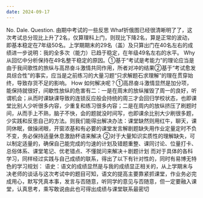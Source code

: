 ```yaml
---
date: 2024-09-17
---
```


No.
Dale.
Question.
由期中考试的一些反思
Whaf折俄图已经很清晰明了了，这次考试总分现比上升了2名，仅算理科上门，则现比下降2名，算是正常的波动，即基本稳定在7年级50名。上学期期末的29名（盖）及只算出门在40名左右的成绩进一步说明：我的全多次（能力）已趋于稳定，在年级49名左右的水平。
Why从回忆中分析保持在49名整干稳定的原因。①基于“考试是考能力”的理论应当是由于我间歌性的旅纵与高昂奋斗激情共同作用，所者对冲的结果②基于“考试愈发具综合性”的事实，应当是之前练习的大量习题“只求解题石求理解”的理在贯穿始终，导致存货不足的影响。
How 如何解决呢？①高昂奋斗激情显然是加分项，能保持就很好，间歇性放纵的危害有二：一是在周末的放纵摧毁了周一的良好，听谓机会；从而时课缺课导致的连锁反应般会持统的周三才会回归学校状态，也即课堂比别人少听很多内容，少重复和练习很多内容；二是在周内的放纵挤压了刷题时间，从而手上不熟，脑子不快，会的题就没时间写，也即课余比别大少刷很多题，少实践和反思自己的方法。则我们能得出解决办法：课堂缺然则用红牛，聊天，课同休眠，做操闭眼，开窗浓基和有必要的课堂发言解剧题缺失用作业定量定时不负不变，务必保持适量休息激励杯语来解决
②对于大量知识实质性的理解缺失，可以制定适量的，确保自己能完成的匀速的计划及错题重整、课同讨论、位量打卡、总俗体系、课堂笔记、优老错点、不懂就问来解决＋剧题计划
而对于具体的各科学习，同样经过实践与自己成绩的联系，得出了以下有针对性的，同时有易博无特色的学习规划：
语史：语文的成绩显然是与我的成绩显正相关的，从上学期末与决老师的谈话与这次考试中的题目可知，语文的提高主要靠紧抓课堂，作业务必完成用心，默写凭真本事，发言与否随意，听同学的意见与否随意，但一定要融入课堂，认真思考，乘写敢说由此也可得出成绩与课堂联系最密切
